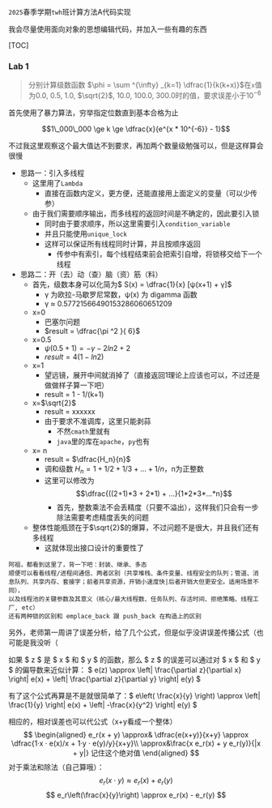 `2025`春季学期`twh`班计算方法A代码实现

我会尽量使用面向对象的思想编辑代码，并加入一些有趣的东西

[TOC]

### Lab 1

>分别计算级数函数 $\phi = \sum ^{\infty} _{k=1} \dfrac{1}{k(k+x)}$在`x`值为0.0, 0.5, 1.0, $\sqrt{2}$, 10.0, 100.0, 300.0时的值，要求误差小于$10^{-6}$

首先使用了暴力算法，穷举指定位数直到基本合格为止

$$1\_000\_000 \ge k \ge  \dfrac{x}{e^{x * 10^{-6}} - 1}$$

不过我这里观察这个最大值达不到要求，再加两个数量级勉强可以，但是这样算会很慢

- 思路一：引入多线程
    - 这里用了`Lambda`
        - 直接在函数内定义，更方便，还能直接用上面定义的变量（可以少传参）
    - 由于我们需要顺序输出，而多线程的返回时间是不确定的，因此要引入锁
        - 同时由于要求顺序，所以这里需要引入`condition_variable`
        - 并且只能使用`unique_lock`
        - 这样可以保证所有线程同时计算，并且按顺序返回
            - 传参中有索引，每个线程结束前会把索引自增，将锁移交给下一个线程
- 思路二：开（去）动（查）脑（资）筋（料）
    - 首先，级数本身可以化简为$ S(x) = \dfrac{1}{x} [ψ(x+1) + γ]$
        - γ 为欧拉-马歇罗尼常数，ψ(x) 为 digamma 函数
        - γ ≈ 0.57721566490153286060651209
    - x=0
        - 巴塞尔问题
        - $result =  \dfrac{\pi ^2 }{ 6}$     
    - x=0.5
        - $ψ(0.5 + 1) = -γ - 2ln2 + 2$
        - $result =  4(1-ln2)$
    - x=1   
        - 望远镜，展开中间就消掉了（直接返回1理论上应该也可以，不过还是做做样子算一下吧）
        - result =  1 - 1/(k+1)
    -  x=$\sqrt{2}$  
        - result = xxxxxx                 
        - 由于要求不准调库，这里只能剥蒜
            - 不然`cmath`里就有
            - `java`里的库在`apache`，`py`也有
    -  x= n  
        - result =  $\dfrac{H_n}{n}$         
        - 调和级数 $H_n = 1 + 1/2 + 1/3 + ... + 1/n$，n为正整数
        - 这里可以修改为$$\dfrac{((2+1)*3 + 2*1) + ...}{1*2*3*...*n}$$
            - 首先，整数乘法不会丢精度（只要不溢出），这样我们只会有一步除法需要考虑精度丢失的问题
    - 整体性能瓶颈在于$\sqrt{2}$的爆算，不过问题不是很大，并且我们还有多线程
        - 这就体现出接口设计的重要性了
```
阿祖，都看到这里了，背一下吧：封装、继承、多态
顺便可以看看线程/进程间通信、两者区别（共享堆栈、条件变量、线程安全的队列；管道、消息队列、共享内存、套接字；前者共享资源，开销小速度快|后者开销大但更安全。适用场景不同），
以及线程池的关键参数及其意义（核心/最大线程数、任务队列、存活时间、拒绝策略、线程工厂, etc）
还有两种锁的区别和 emplace_back 跟 push_back 在构造上的区别
```

另外，老师第一周讲了误差分析，给了几个公式，但是似乎没讲误差传播公式（也可能是我没听（

如果 $ z $ 是 $ x $ 和 $ y $ 的函数，那么 $ z $ 的误差可以通过对 $ x $ 和 $ y $ 的偏导数来近似计算： $ e(z) \approx \left| \frac{\partial z}{\partial x} \right| e(x) + \left| \frac{\partial z}{\partial y} \right| e(y) $

有了这个公式再算是不是就很简单了：$ e\left( \frac{x}{y} \right) \approx \left| \frac{1}{y} \right| e(x) + \left| -\frac{x}{y^2} \right| e(y) $

相应的，相对误差也可以代公式（x+y看成一个整体）
$$
\begin{aligned}
e_r(x + y) \approx& \dfrac{e(x+y)}{x+y} \approx \dfrac{1·x · e(x)/x + 1·y · e(y)/y}{x+y}\\
\approx&\frac{x e_r(x) + y e_r(y)}{|x + y|}  记住这个绝对值
\end{aligned}
$$
对于乘法和除法（自己算哦）： 
$$ 
e_r(x \cdot y) \approx e_r(x) + e_r(y) $$
$$ e_r\left(\frac{x}{y}\right) \approx e_r(x) - e_r(y) 
$$